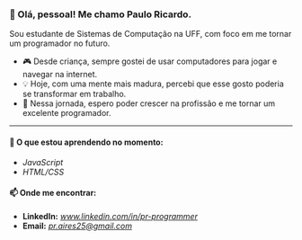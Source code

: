 ### 👋 Olá, pessoal! Me chamo Paulo Ricardo.

<p>Sou estudante de Sistemas de Computação na UFF, com foco em me tornar um programador no futuro.</p>

- 🎮 Desde criança, sempre gostei de usar computadores para jogar e navegar na internet.
- 💡 Hoje, com uma mente mais madura, percebi que esse gosto poderia se transformar em trabalho.
- 🚀 Nessa jornada, espero poder crescer na profissão e me tornar um excelente programador.

---

#### 🌱 O que estou aprendendo no momento:
* *JavaScript*
* *HTML/CSS*

#### 📫 Onde me encontrar:
* **LinkedIn:** *www.linkedin.com/in/pr-programmer*
* **Email:** *pr.aires25@gmail.com*

